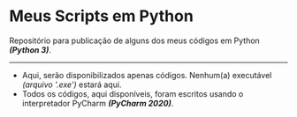 # Meus Scripts em Python

 Repositório para publicação de alguns dos meus códigos em Python _**(Python 3)**_.
***
* Aqui, serão disponibilizados apenas códigos. Nenhum(a) executável _(arquivo '.exe')_ estará aqui.
* Todos os códigos, aqui disponíveis, foram escritos usando o interpretador PyCharm _**(PyCharm 2020)**_.
